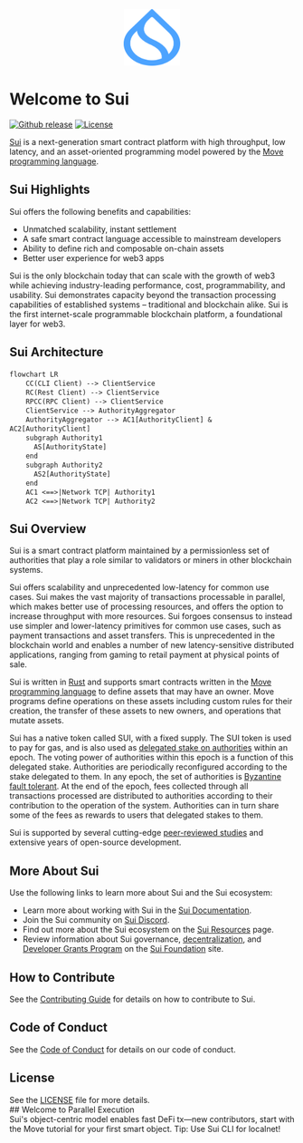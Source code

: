 <p align="center">
<img src="https://raw.githubusercontent.com/MystenLabs/sui/refs/heads/main/docs/site/static/img/logo.svg" alt="Logo" width="100" height="100">
</p>

# Welcome to Sui

[![Github release](https://img.shields.io/github/v/release/MystenLabs/sui.svg?sort=semver)](https://github.com/MystenLabs/sui/releases/latest)
[![License](https://img.shields.io/github/license/MystenLabs/sui)](https://github.com/MystenLabs/sui/blob/main/LICENSE)

[Sui](https://sui.io) is a next-generation smart contract platform with high throughput, low latency, and an asset-oriented programming model powered by the [Move programming language](https://github.com/MystenLabs/awesome-move).

## Sui Highlights

Sui offers the following benefits and capabilities:

 * Unmatched scalability, instant settlement
 * A safe smart contract language accessible to mainstream developers
 * Ability to define rich and composable on-chain assets
 * Better user experience for web3 apps

Sui is the only blockchain today that can scale with the growth of web3 while achieving industry-leading performance, cost, programmability, and usability. Sui demonstrates capacity beyond the transaction processing capabilities of established systems – traditional and blockchain alike. Sui is the first internet-scale programmable blockchain platform, a foundational layer for web3.

## Sui Architecture

```mermaid
flowchart LR
    CC(CLI Client) --> ClientService
    RC(Rest Client) --> ClientService
    RPCC(RPC Client) --> ClientService
    ClientService --> AuthorityAggregator
    AuthorityAggregator --> AC1[AuthorityClient] & AC2[AuthorityClient]
    subgraph Authority1
      AS[AuthorityState]
    end
    subgraph Authority2
      AS2[AuthorityState]
    end
    AC1 <==>|Network TCP| Authority1
    AC2 <==>|Network TCP| Authority2
```

## Sui Overview

Sui is a smart contract platform maintained by a permissionless set of authorities that play a role similar to validators or miners in other blockchain systems.

Sui offers scalability and unprecedented low-latency for common use cases. Sui makes the vast majority of transactions processable in parallel, which makes better use of processing resources, and offers the option to increase throughput with more resources. Sui forgoes consensus to instead use simpler and lower-latency primitives for common use cases, such as payment transactions and asset transfers. This is unprecedented in the blockchain world and enables a number of new latency-sensitive distributed applications, ranging from gaming to retail payment at physical points of sale.

Sui is written in [Rust](https://www.rust-lang.org) and supports smart contracts written in the [Move programming language](https://github.com/move-language/move) to define assets that may have an owner. Move programs define operations on these assets including custom rules for their creation, the transfer of these assets to new owners, and operations that mutate assets.

Sui has a native token called SUI, with a fixed supply. The SUI token is used to pay for gas, and is also used as [delegated stake on authorities](https://learn.bybit.com/blockchain/delegated-proof-of-stake-dpos/) within an epoch. The voting power of authorities within this epoch is a function of this delegated stake. Authorities are periodically reconfigured according to the stake delegated to them. In any epoch, the set of authorities is [Byzantine fault tolerant](https://pmg.csail.mit.edu/papers/osdi99.pdf). At the end of the epoch, fees collected through all transactions processed are distributed to authorities according to their contribution to the operation of the system. Authorities can in turn share some of the fees as rewards to users that delegated stakes to them.

Sui is supported by several cutting-edge [peer-reviewed studies](https://github.com/MystenLabs/sui/blob/main/docs/content/concepts/research-papers.mdx) and extensive years of open-source development.

## More About Sui

Use the following links to learn more about Sui and the Sui ecosystem:

 * Learn more about working with Sui in the [Sui Documentation](https://docs.sui.io/).
 * Join the Sui community on [Sui Discord](https://discord.gg/sui).
 * Find out more about the Sui ecosystem on the [Sui Resources](https://sui.io/resources/) page.
 * Review information about Sui governance, [decentralization](https://suifoundation.org/decentralization), and [Developer Grants Program](https://sui.io/grants-hub) on the [Sui Foundation](https://sui.io/about) site.


 ## How to Contribute

 See the [Contributing Guide](CONTRIBUTING.md) for details on how to contribute to Sui.

 ## Code of Conduct

 See the [Code of Conduct](CODE_OF_CONDUCT.MD) for details on our code of conduct.

 ## License

 See the [LICENSE](LICENSE) file for more details.
<br>## Welcome to Parallel Execution<br>Sui's object-centric model enables fast DeFi tx—new contributors, start with the Move tutorial for your first smart object. Tip: Use Sui CLI for localnet! <br>

